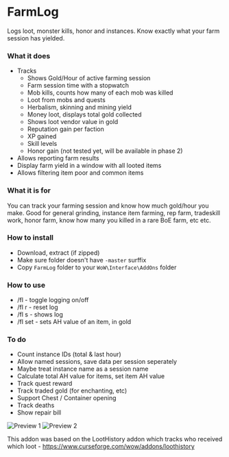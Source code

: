 # FarmLog
Logs loot, monster kills, honor and instances. Know exactly what your farm session has yielded.

### What it does
* Tracks 
    * Shows Gold/Hour of active farming session
    * Farm session time with a stopwatch
    * Mob kills, counts how many of each mob was killed
    * Loot from mobs and quests
    * Herbalism, skinning and mining yield
    * Money loot, displays total gold collected
    * Shows loot vendor value in gold
    * Reputation gain per faction
    * XP gained
    * Skill levels
    * Honor gain (not tested yet, will be available in phase 2)
* Allows reporting farm results
* Display farm yield in a window with all looted items
* Allows filtering item poor and common items

### What it is for
You can track your farming session and know how much gold/hour you make. Good for general grinding, instance item farming, rep farm, tradeskill work, honor farm, know how many you killed in a rare BoE farm, etc etc.

### How to install
* Download, extract (if zipped)
* Make sure folder doesn't have `-master` surffix
* Copy `FarmLog` folder to your `WoW\Interface\AddOns` folder

### How to use
* /fl - toggle logging on/off
* /fl r - reset log
* /fl s - shows log
* /fl set <ITEMLINK> <GOLDVALUE> - sets AH value of an item, in gold

### To do
* Count instance IDs (total & last hour)
* Allow named sessions, save data per session seperately
* Maybe treat instance name as a session name
* Calculate total AH value for items, set item AH value
* Track quest reward
* Track traded gold (for enchanting, etc)
* Support Chest / Container opening
* Track deaths
* Show repair bill

![Preview 1](https://github.com/E1ila/FarmLog/blob/master/Preview2.png)
![Preview 2](https://github.com/E1ila/FarmLog/blob/master/Preview.png)

This addon was based on the LootHistory addon which tracks who received which loot -
https://www.curseforge.com/wow/addons/loothistory
